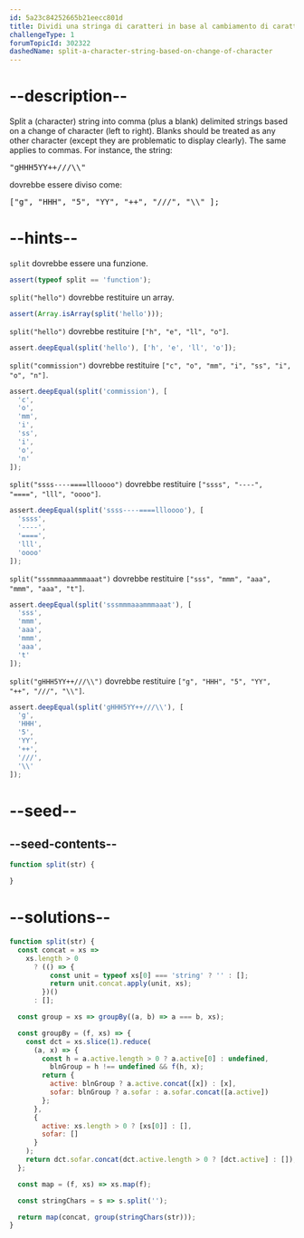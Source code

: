 ```yaml
---
id: 5a23c84252665b21eecc801d
title: Dividi una stringa di caratteri in base al cambiamento di carattere
challengeType: 1
forumTopicId: 302322
dashedName: split-a-character-string-based-on-change-of-character
---
```


# --description--

Split a (character) string into comma (plus a blank) delimited strings based on a change of character (left to right). Blanks should be treated as any other character (except they are problematic to display clearly). The same applies to commas. For instance, the string:

<pre>
"gHHH5YY++///\\"
</pre>

dovrebbe essere diviso come:

<pre>
["g", "HHH", "5", "YY", "++", "///", "\\" ];
</pre>

# --hints--

`split` dovrebbe essere una funzione.

```js
assert(typeof split == 'function');
```

`split("hello")` dovrebbe restituire un array.

```js
assert(Array.isArray(split('hello')));
```

`split("hello")` dovrebbe restituire `["h", "e", "ll", "o"]`.

```js
assert.deepEqual(split('hello'), ['h', 'e', 'll', 'o']);
```

`split("commission")` dovrebbe restituire `["c", "o", "mm", "i", "ss", "i", "o", "n"]`.

```js
assert.deepEqual(split('commission'), [
  'c',
  'o',
  'mm',
  'i',
  'ss',
  'i',
  'o',
  'n'
]);
```

`split("ssss----====llloooo")` dovrebbe restituire `["ssss", "----", "====", "lll", "oooo"]`.

```js
assert.deepEqual(split('ssss----====llloooo'), [
  'ssss',
  '----',
  '====',
  'lll',
  'oooo'
]);
```

`split("sssmmmaaammmaaat")` dovrebbe restituire `["sss", "mmm", "aaa", "mmm", "aaa", "t"]`.

```js
assert.deepEqual(split('sssmmmaaammmaaat'), [
  'sss',
  'mmm',
  'aaa',
  'mmm',
  'aaa',
  't'
]);
```

`split("gHHH5YY++///\\")` dovrebbe restituire `["g", "HHH", "5", "YY", "++", "///", "\\"]`.

```js
assert.deepEqual(split('gHHH5YY++///\\'), [
  'g',
  'HHH',
  '5',
  'YY',
  '++',
  '///',
  '\\'
]);
```

# --seed--

## --seed-contents--

```js
function split(str) {

}
```

# --solutions--

```js
function split(str) {
  const concat = xs =>
    xs.length > 0
      ? (() => {
          const unit = typeof xs[0] === 'string' ? '' : [];
          return unit.concat.apply(unit, xs);
        })()
      : [];

  const group = xs => groupBy((a, b) => a === b, xs);

  const groupBy = (f, xs) => {
    const dct = xs.slice(1).reduce(
      (a, x) => {
        const h = a.active.length > 0 ? a.active[0] : undefined,
          blnGroup = h !== undefined && f(h, x);
        return {
          active: blnGroup ? a.active.concat([x]) : [x],
          sofar: blnGroup ? a.sofar : a.sofar.concat([a.active])
        };
      },
      {
        active: xs.length > 0 ? [xs[0]] : [],
        sofar: []
      }
    );
    return dct.sofar.concat(dct.active.length > 0 ? [dct.active] : []);
  };

  const map = (f, xs) => xs.map(f);

  const stringChars = s => s.split('');

  return map(concat, group(stringChars(str)));
}
```
